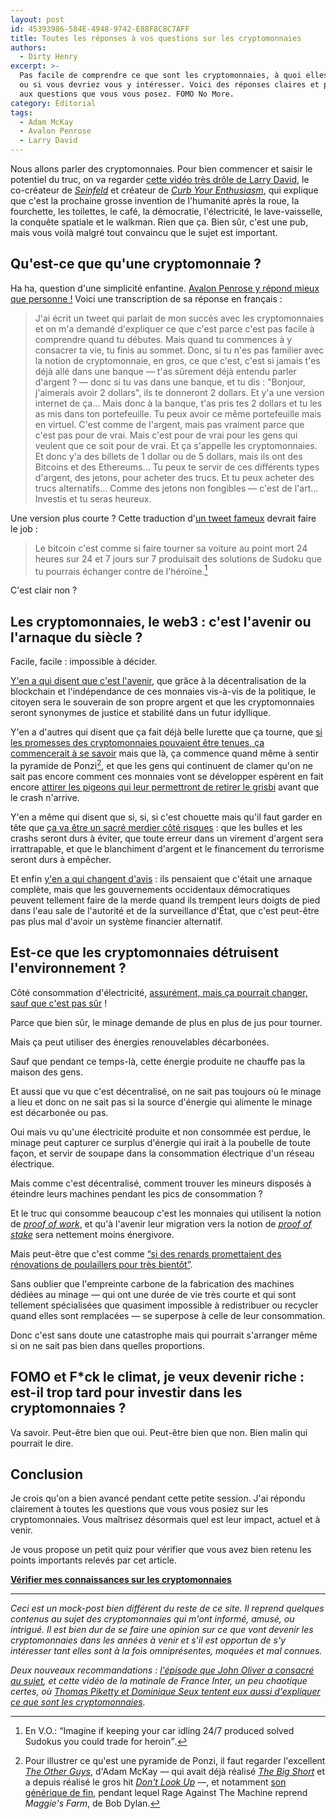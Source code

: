 ```yaml
---
layout: post
id: 45393986-584E-4948-9742-E88F8C8C7AFF
title: Toutes les réponses à vos questions sur les cryptomonnaies
authors:
  - Dirty Henry
excerpt: >-
  Pas facile de comprendre ce que sont les cryptomonnaies, à quoi elles servent
  ou si vous devriez vous y intéresser. Voici des réponses claires et précises
  aux questions que vous vous posez. FOMO No More.
category: Éditorial
tags:
  - Adam McKay
  - Avalon Penrose
  - Larry David
---
```


Nous allons parler des cryptomonnaies. Pour bien commencer et saisir le
potentiel du truc, on va regarder [cette vidéo très drôle de Larry David][1], le
co-créateur de [_Seinfeld_][2] et créateur de [_Curb Your Enthusiasm_][3], qui
explique que c'est la prochaine grosse invention de l'humanité après la roue, la
fourchette, les toilettes, le café, la démocratie, l'électricité, le
lave-vaisselle, la conquête spatiale et le walkman. Rien que ça. Bien sûr, c'est
une pub, mais vous voilà malgré tout convaincu que le sujet est important.

## Qu'est-ce que qu'une cryptomonnaie ?

Ha ha, question d'une simplicité enfantine. [Avalon Penrose y répond mieux que
personne !][4] Voici une transcription de sa réponse en français :

> J'ai écrit un tweet qui parlait de mon succès avec les cryptomonnaies et on
> m'a demandé d'expliquer ce que c'est parce c'est pas facile à comprendre quand
> tu débutes. Mais quand tu commences à y consacrer ta vie, tu finis au sommet.
> Donc, si tu n'es pas familier avec la notion de cryptomonnaie, en gros, ce que
> c'est, c'est si jamais t'es déjà allé dans une banque — t'as sûrement déjà
> entendu parler d'argent ? — donc si tu vas dans une banque, et tu dis :
> "Bonjour, j'aimerais avoir 2 dollars", ils te donneront 2 dollars. Et y'a une
> version internet de ça… Mais donc à la banque, t'as pris tes 2 dollars et tu
> les as mis dans ton portefeuille. Tu peux avoir ce même portefeuille mais en
> virtuel. C'est comme de l'argent, mais pas vraiment parce que c'est pas pour
> de vrai. Mais c'est pour de vrai pour les gens qui veulent que ce soit pour de
> vrai. Et ça s'appelle les cryptomonnaies. Et donc y'a des billets de 1 dollar
> ou de 5 dollars, mais ils ont des Bitcoins et des Ethereums… Tu peux te servir
> de ces différents types d'argent, des jetons, pour acheter des trucs. Et tu
> peux acheter des trucs alternatifs… Comme des jetons non fongibles — c'est de
> l'art… Investis et tu seras heureux.

Une version plus courte ? Cette traduction d'[un tweet fameux][5] devrait faire
le job :

> Le bitcoin c'est comme si faire tourner sa voiture au point mort 24 heures sur
> 24 et 7 jours sur 7 produisait des solutions de Sudoku que tu pourrais
> échanger contre de l'héroïne.[^2]

C'est clair non ?

## Les cryptomonnaies, le web3 : c'est l'avenir ou l'arnaque du siècle ?

Facile, facile : impossible à décider.

[Y'en a qui disent que c'est l'avenir][6], que grâce à la décentralisation de la
blockchain et l'indépendance de ces monnaies vis-à-vis de la politique, le
citoyen sera le souverain de son propre argent et que les cryptomonnaies seront
synonymes de justice et stabilité dans un futur idyllique.

Y'en a d'autres qui disent que ça fait déjà belle lurette que ça tourne, que [si
les promesses des cryptomonnaies pouvaient être tenues, ça commencerait à se
savoir][7] mais que là, ça commence quand même à sentir la pyramide de
Ponzi[^1], et que les gens qui continuent de clamer qu'on ne sait pas encore
comment ces monnaies vont se développer espèrent en fait encore [attirer les
pigeons qui leur permettront de retirer le grisbi][8] avant que le crash
n'arrive.

Y'en a même qui disent que si, si, si c'est chouette mais qu'il faut garder en
tête que [ça va être un sacré merdier côté risques][9] : que les bulles et les
crashs seront durs à éviter, que toute erreur dans un virement d'argent sera
irrattrapable, et que le blanchiment d'argent et le financement du terrorisme
seront durs à empêcher.

Et enfin [y'en a qui changent d'avis][10] : ils pensaient que c'était une
arnaque complète, mais que les gouvernements occidentaux démocratiques peuvent
tellement faire de la merde quand ils trempent leurs doigts de pied dans l'eau
sale de l'autorité et de la surveillance d'État, que c'est peut-être pas plus
mal d'avoir un système financier alternatif.

## Est-ce que les cryptomonnaies détruisent l'environnement ?

Côté consommation d'électricité, [assurément, mais ça pourrait changer, sauf que
c'est pas sûr][11] !

Parce que bien sûr, le minage demande de plus en plus de jus pour tourner.

Mais ça peut utiliser des énergies renouvelables décarbonées.

Sauf que pendant ce temps-là, cette énergie produite ne chauffe pas la maison
des gens.

Et aussi que vu que c'est décentralisé, on ne sait pas toujours où le minage a
lieu et donc on ne sait pas si la source d'énergie qui alimente le minage est
décarbonée ou pas.

Oui mais vu qu'une électricité produite et non consommée est perdue, le minage
peut capturer ce surplus d'énergie qui irait à la poubelle de toute façon, et
servir de soupape dans la consommation électrique d'un réseau électrique.

Mais comme c'est décentralisé, comment trouver les mineurs disposés à éteindre
leurs machines pendant les pics de consommation ?

Et le truc qui consomme beaucoup c'est les monnaies qui utilisent la notion de
[_proof of work_][12], et qu'à l'avenir leur migration vers la notion de [_proof
of stake_][13] sera nettement moins énergivore.

Mais peut-être que c'est comme [“si des renards promettaient des rénovations de
poulaillers pour très bientôt”][14].

Sans oublier que l'empreinte carbone de la fabrication des machines dédiées au
minage — qui ont une durée de vie très courte et qui sont tellement spécialisées
que quasiment impossible à redistribuer ou recycler quand elles sont remplacées
— se superpose à celle de leur consommation.

Donc c'est sans doute une catastrophe mais qui pourrait s'arranger même si on ne
sait pas bien dans quelles proportions.

## FOMO et F\*ck le climat, je veux devenir riche : est-il trop tard pour investir dans les cryptomonnaies ?

Va savoir. Peut-être bien que oui. Peut-être bien que non. Bien malin qui
pourrait le dire.

## Conclusion

Je crois qu'on a bien avancé pendant cette petite session. J'ai répondu
clairement à toutes les questions que vous vous posiez sur les cryptomonnaies.
Vous maîtrisez désormais quel est leur impact, actuel et à venir.

Je vous propose un petit quiz pour vérifier que vous avez bien retenu les points
importants relevés par cet article.

[**Vérifier mes connaissances sur les cryptomonnaies**][15]

---

_Ceci est un mock-post bien différent du reste de ce site. Il reprend quelques
contenus au sujet des cryptomonnaies qui m'ont informé, amusé, ou intrigué. Il
est bien dur de se faire une opinion sur ce que vont devenir les cryptomonnaies
dans les années à venir et s'il est opportun de s'y intéresser tant elles sont à
la fois omniprésentes, moquées et mal connues._

_Deux nouveaux recommandations : [l'épisode que John Oliver a consacré au
sujet][16], et cette vidéo de la matinale de France Inter, un peu chaotique
certes, où [Thomas Piketty et Dominique Seux tentent eux aussi d'expliquer ce
que sont les cryptomonnaies][17]._

[^1]:
    Pour illustrer ce qu'est une pyramide de Ponzi, il faut regarder l'excellent
    [_The Other Guys_](https://www.themoviedb.org/movie/27581-the-other-guys),
    d'Adam McKay — qui avait déjà réalisé
    [_The Big Short_](https://www.themoviedb.org/movie/318846-the-big-short) et
    a depuis réalisé le gros hit
    [_Don't Look Up_](https://www.themoviedb.org/movie/646380-don-t-look-up) —,
    et notamment
    [son générique de fin](https://www.youtube.com/watch?v=nJ3_OtGzq_Q), pendant
    lequel Rage Against The Machine reprend _Maggie's Farm_, de Bob Dylan.

[^2]:
    En V.O.: <q>Imagine if keeping your car idling 24/7 produced solved Sudokus
    you could trade for heroin</q>.

[1]:
  https://www.youtube.com/watch?v=BH5-rSxilxo
  "Don't Miss Out on Crypto: Larry David FTX Commercial"
[2]: https://www.themoviedb.org/tv/1400-seinfeld "Seinfeld sur TheMovieDB"
[3]:
  https://www.themoviedb.org/tv/4546-curb-your-enthusiasm
  "Curb Your Enthusiasm sur TheMovieDB"
[4]:
  https://twitter.com/avalonpenrose/status/1473753174787772418
  "Avalon Penrose explique les cryptomonnaies sur Twitter"
[5]:
  https://twitter.com/Theophite/status/1030225104234373121
  "Imagine if keeping your car idling 24/7 produced solved Sudokus you could trade for heroin"
[6]:
  https://start.lesechos.fr/societe/economie/bitcoin-et-cryptomonnaies-pourquoi-ce-nest-pas-une-bulle-mais-une-tendance-de-fond-1359368
  "Yoann Lopez, auteur de Snowball, une newsletter sur les finances perso, pense que les cryptomonnaies sont une tendance de fond"
[7]:
  https://blog.mollywhite.net/blockchains-are-not-what-they-say/
  "Molly White, aka GorillaWalfare, pense que les systèmes basés sur les blockchains portent de fausses promesses"
[8]:
  https://blog.mollywhite.net/its-not-still-the-early-days/
  "Molly White, aka GorillaWalfare, pense que l'excuse de la jeunesse des blockchains ne tient plus"
[9]:
  https://www.producthunt.com/stories/what-is-decentralized-finance
  "Kevin Werbach, un professeur de l'université de Pennsylvannie, fait le bilan des promesses et des risques de la finance décentralisée"
[10]:
  https://world.hey.com/dhh/i-was-wrong-we-need-crypto-587ccb03
  "DHH explique son changement d'opinion sur les cryptomonnaies après la réaction du gouvernement canadien aux grèves de camionneurs"
[11]:
  https://www.nytimes.com/2021/10/10/business/dealbook/crypto-climate.html
  "Un podcast du NYTimes avec un panel discutant de l'impact climatique et énergétique des cryptomonnaies"
[12]: https://fr.wikipedia.org/wiki/Preuve_de_travail
[13]: https://fr.wikipedia.org/wiki/Preuve_d%27enjeu
[14]:
  https://www.techrepublic.com/article/mozilla-stops-accepting-cryptocurrency-wikipedia-may-be-next-are-dominos-falling/
  "Jamie Zawinski, cofondateur de Mozilla, "
[15]: https://fr.surveymonkey.com/r/5V2DJKP
[16]:
  https://www.youtube.com/watch?v=g6iDZspbRMg
  "Cryptocurrencies: Last Week Tonight with John Oliver (HBO)"
[17]:
  https://youtube.com/watch?v=w8HwFyhyvQw
  "Le Débat Eco : Cryptomonnaies comment ça marche, bulle spéculative ou vrai changement économique ?"
